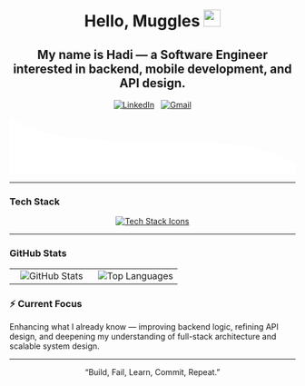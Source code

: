 <div align="center">

<h1>Hello, Muggles <img src="https://raw.githubusercontent.com/MartinHeinz/MartinHeinz/master/wave.gif" width="30px"></h1>

## My name is Hadi — a Software Engineer interested in backend, mobile development, and API design.

[![LinkedIn](https://skillicons.dev/icons?i=linkedin)](https://www.linkedin.com/in/hadidireya/) &nbsp;
[![Gmail](https://skillicons.dev/icons?i=gmail)](mailto:hadidireya@gmail.com?subject=Hello%20Hadi,%20From%20GitHub)

</div>

<!-- Animated White Wave Divider -->
<div style="position:relative; width:100%; height:100px; overflow:hidden;">
  <svg viewBox="0 0 1200 120" preserveAspectRatio="none" style="position:absolute; bottom:0; width:100%; height:100px;">
    <path d="M0,0 C300,100 900,0 1200,100 L1200,120 L0,120 Z" fill="white">
      <animate repeatCount="indefinite" attributeName="d" dur="6s"
        values="
        M0,0 C300,100 900,0 1200,100 L1200,120 L0,120 Z;
        M0,0 C400,0 800,120 1200,0 L1200,120 L0,120 Z;
        M0,0 C300,100 900,0 1200,100 L1200,120 L0,120 Z">
      </animate>
    </path>
  </svg>
</div>

---

### Tech Stack
<p align="center">
  <a href="https://skillicons.dev">
    <img src="https://skillicons.dev/icons?i=js,ts,html,css,react,nextjs,nodejs,express,dart,flutter,django,mongodb,firebase,supabase" alt="Tech Stack Icons" />
  </a>
</p>

---

###  GitHub Stats
<div align="center">

<table>
  <tr>
    <td width="50%" align="center">
      <img src="https://github-readme-stats.vercel.app/api?username=HadiDireya&show_icons=true&theme=transparent&hide_border=true&count_private=true" alt="GitHub Stats" />
    </td>
    <td width="50%" align="center">
      <img src="https://github-readme-stats.vercel.app/api/top-langs/?username=HadiDireya&layout=compact&theme=transparent&hide_border=true" alt="Top Languages" />
    </td>
  </tr>
</table>

</div>

### ⚡ Current Focus

Enhancing what I already know — improving backend logic, refining API design, and deepening my understanding of full-stack architecture and scalable system design.

---

<p align="center">“Build, Fail, Learn, Commit, Repeat.”</p>
